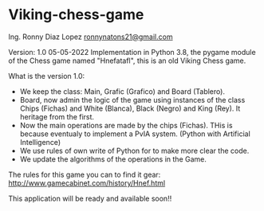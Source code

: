 # Viking-chess-game
Ing. Ronny Diaz Lopez
ronnynatons21@gmail.com

Version: 1.0 05-05-2022
Implementation in Python 3.8, the pygame module of the Chess game named "Hnefatafl", this is an old Viking Chess game.

What is the version 1.0:
+ We keep the class: Main, Grafic (Grafico) and Board (Tablero). 
+ Board, now admin the logic of the game using instances of the class Chips (Fichas) and White (Blanca), Black (Negro) and King (Rey). It heritage from the first.
+ Now the main operations are made by the chips (Fichas). THis is because eventualy to implement a PvIA system. (Python with Artificial Intelligence)
+ We use rules of own write of Python for to make more clear the code. 
+ We update the algorithms of the operations in the Game.


The rules for this game you can to find it gear: http://www.gamecabinet.com/history/Hnef.html

This application will be ready and available soon!!
